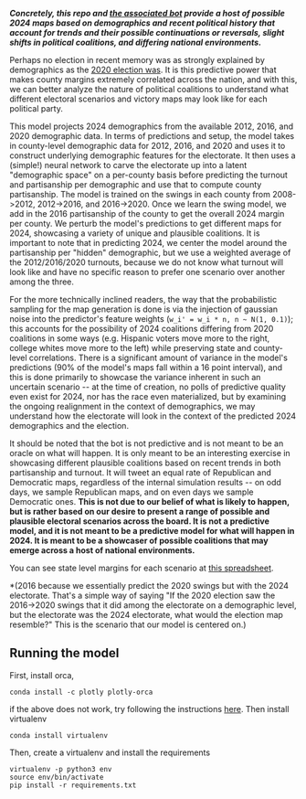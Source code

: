**_Concretely, this repo and [the associated bot](https://twitter.com/bot_2024) provide a host of possible 2024 maps based on demographics and recent political history that account for trends and their possible continuations or reversals, slight shifts in political coalitions, and differing national environments._**

Perhaps no election in recent memory was as strongly explained by demographics as the [2020 election was](https://centerforpolitics.org/crystalball/articles/demographics-and-expectations-analyzing-biden-and-trumps-performances/). It is this predictive power that makes county margins extremely correlated across the nation, and with this, we can better analyze the nature of political coalitions to understand what different electoral scenarios and victory maps may look like for each political party.

This model projects 2024 demographics from the available 2012, 2016, and 2020 demographic data. In terms of predictions and setup, the model takes in county-level demographic data for 2012, 2016, and 2020 and uses it to construct underlying demographic features for the electorate. It then uses a (simple!) neural network to carve the electorate up into a latent "demographic space" on a per-county basis before predicting the turnout and partisanship per demographic and use that to compute county partisanship. The model is trained on the swings in each county from 2008->2012, 2012->2016, and 2016->2020. Once we learn the swing model, we add in the 2016 partisanship of the county to get the overall 2024 margin per county. We perturb the model's predictions to get different maps for 2024, showcasing a variety of unique and plausible coalitions. It is important to note that in predicting 2024, we center the model around the partisanship per "hidden" demographic, but we use a weighted average of the 2012/2016/2020 turnouts, because we do not know what turnout will look like and have no specific reason to prefer one scenario over another among the three. 

For the more technically inclined readers, the way that the probabilistic sampling for the map generation is done is via the injection of gaussian noise into the predictor's feature weights (`w_i' = w_i * n, n ~ N(1, 0.1)`); this accounts for the possibility of 2024 coalitions differing from 2020 coalitions in some ways (e.g. Hispanic voters move more to the right, college whites move more to the left) while preserving state and county-level correlations. There is a significant amount of variance in the model's predictions (90% of the model's maps fall within a 16 point interval), and this is done primarily to showcase the variance inherent in such an uncertain scenario -- at the time of creation, no polls of predictive quality even exist for 2024, nor has the race even materialized, but by examining the ongoing realignment in the context of demographics, we may understand how the electorate will look in the context of the predicted 2024 demographics and the election. 

It should be noted that the bot is not predictive and is not meant to be an oracle on what will happen. It is only meant to be an interesting exercise in showcasing different plausible coalitions based on recent trends in both partisanship and turnout. It will tweet an equal rate of Republican and Democratic maps, regardless of the internal simulation results -- on odd days, we sample Republican maps, and on even days we sample Democratic ones. **This is not due to our belief of what is likely to happen, but is rather based on our desire to present a range of possible and plausible electoral scenarios across the board. It is not a predictive model, and it is not meant to be a predictive model for what will happen in 2024. It is meant to be a showcaser of possible coalitions that may emerge across a host of national environments.**

You can see state level margins for each scenario at [this spreadsheet](https://docs.google.com/spreadsheets/d/1GD9GahVdiuYDR82Ne7oV_qW2hKwbL7cuyhgD1AhbZ48/edit#gid=0).

*(2016 because we essentially predict the 2020 swings but with the 2024 electorate. That's a simple way of saying "If the 2020 election saw the 2016->2020 swings that it did among the electorate on a demographic level, but the electorate was the 2024 electorate, what would the election map resemble?" This is the scenario that our model is centered on.)
## Running the model

First, install orca,

```
conda install -c plotly plotly-orca
```

if the above does not work, try following the instructions [here](https://plotly.com/python/orca-management/).  Then install virtualenv

```
conda install virtualenv
```

Then, create a virtualenv and install the requirements

```
virtualenv -p python3 env
source env/bin/activate
pip install -r requirements.txt
```
